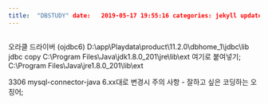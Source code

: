 ```yaml
---
title:  "DBSTUDY" date:   2019-05-17 19:55:16 categories: jekyll update 
---
```

##
오라클 드라이버 (ojdbc6)
D:\app\Playdata\product\11.2.0\dbhome_1\jdbc\lib jdbc copy
C:\Program Files\Java\jdk1.8.0_201\jre\lib\ext 여기로 붙여넣기;
C:\Program Files\Java\jre1.8.0_201\lib\ext 

3306
mysql-connector-java 6.xx대로 변경시 주의 사항 - 잘하고 싶은 코딩하는 오징어;

